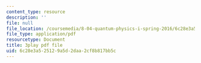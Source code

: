 ```yaml
---
content_type: resource
description: ''
file: null
file_location: /coursemedia/8-04-quantum-physics-i-spring-2016/6c28e3a525129a5d2daa2cf8b817bb5c_XF6FAEi_54I.pdf
file_type: application/pdf
resourcetype: Document
title: 3play pdf file
uid: 6c28e3a5-2512-9a5d-2daa-2cf8b817bb5c
---
```

